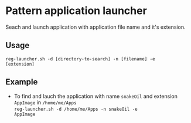 # Pattern application launcher

Seach and launch application with application file name and it's extension.

## Usage 

<code>reg-launcher.sh -d [directory-to-search] -n [filename] -e [extension]</code>

## Example

- To find and lauch the application with name <code>snakeOil</code> and extension <code>AppImage</code> in <code>/home/me/Apps</code>  
<code>reg-launcher.sh -d /home/me/Apps -n snakeOil -e AppImage</code>
